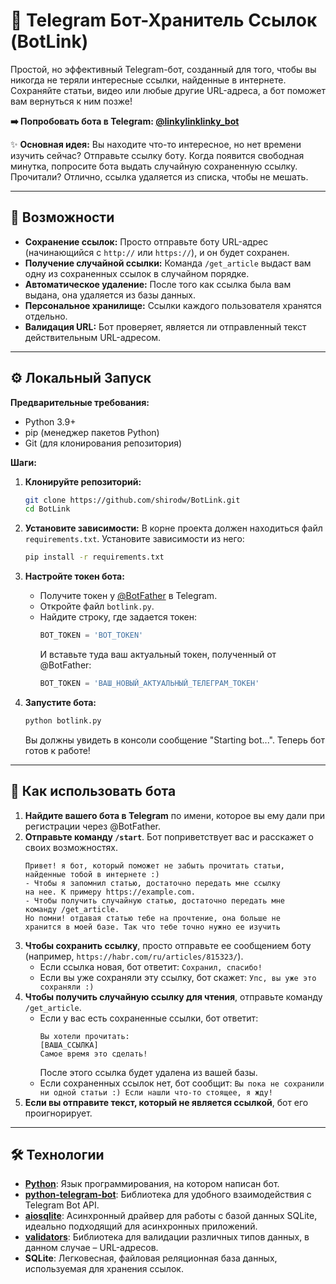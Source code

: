 # 🤖 Telegram Бот-Хранитель Ссылок (BotLink)

Простой, но эффективный Telegram-бот, созданный для того, чтобы вы никогда не теряли интересные ссылки, найденные в интернете. Сохраняйте статьи, видео или любые другие URL-адреса, а бот поможет вам вернуться к ним позже!

**➡️ Попробовать бота в Telegram: [@linkylinklinky_bot](https://t.me/linkylinklinky_bot)**

✨ **Основная идея:** Вы находите что-то интересное, но нет времени изучить сейчас? Отправьте ссылку боту. Когда появится свободная минутка, попросите бота выдать случайную сохраненную ссылку. Прочитали? Отлично, ссылка удаляется из списка, чтобы не мешать.

---

## 🚀 Возможности

*   **Сохранение ссылок:** Просто отправьте боту URL-адрес (начинающийся с `http://` или `https://`), и он будет сохранен.
*   **Получение случайной ссылки:** Команда `/get_article` выдаст вам одну из сохраненных ссылок в случайном порядке.
*   **Автоматическое удаление:** После того как ссылка была вам выдана, она удаляется из базы данных.
*   **Персональное хранилище:** Ссылки каждого пользователя хранятся отдельно.
*   **Валидация URL:** Бот проверяет, является ли отправленный текст действительным URL-адресом.

---

## ⚙️ Локальный Запуск

**Предварительные требования:**
*   Python 3.9+
*   pip (менеджер пакетов Python)
*   Git (для клонирования репозитория)

**Шаги:**

1.  **Клонируйте репозиторий:**
    ```bash
    git clone https://github.com/shirodw/BotLink.git
    cd BotLink
    ```

2.  **Установите зависимости:**
    В корне проекта должен находиться файл `requirements.txt`. Установите зависимости из него:
    ```bash
    pip install -r requirements.txt
    ```

3.  **Настройте токен бота:**
    *   Получите токен у [@BotFather](https://t.me/BotFather) в Telegram.
    *   Откройте файл `botlink.py`.
    *   Найдите строку, где задается токен:
        ```python
        BOT_TOKEN = 'BOT_TOKEN' 
        ```
        И вставьте туда ваш актуальный токен, полученный от @BotFather:
        ```python
        BOT_TOKEN = 'ВАШ_НОВЫЙ_АКТУАЛЬНЫЙ_ТЕЛЕГРАМ_ТОКЕН'
        ```

4.  **Запустите бота:**
    ```bash
    python botlink.py
    ```
    Вы должны увидеть в консоли сообщение "Starting bot...". Теперь бот готов к работе!

---

## 📖 Как использовать бота

1.  **Найдите вашего бота в Telegram** по имени, которое вы ему дали при регистрации через @BotFather.
2.  **Отправьте команду `/start`**. Бот поприветствует вас и расскажет о своих возможностях.
    ```
    Привет! я бот, который поможет не забыть прочитать статьи,
    найденные тобой в интернете :)
    - Чтобы я запомнил статью, достаточно передать мне ссылку
    на нее. К примеру https://example.com.
    - Чтобы получить случайную статью, достаточно передать мне
    команду /get_article.
    Но помни! отдавая статью тебе на прочтение, она больше не
    хранится в моей базе. Так что тебе точно нужно ее изучить
    ```
3.  **Чтобы сохранить ссылку**, просто отправьте ее сообщением боту (например, `https://habr.com/ru/articles/815323/`).
    *   Если ссылка новая, бот ответит: `Сохранил, спасибо!`
    *   Если вы уже сохраняли эту ссылку, бот скажет: `Упс, вы уже это сохраняли :)`
4.  **Чтобы получить случайную ссылку для чтения**, отправьте команду `/get_article`.
    *   Если у вас есть сохраненные ссылки, бот ответит:
        ```
        Вы хотели прочитать:
        [ВАША_ССЫЛКА]
        Самое время это сделать!
        ```
        После этого ссылка будет удалена из вашей базы.
    *   Если сохраненных ссылок нет, бот сообщит: `Вы пока не сохранили ни одной статьи :) Если нашли что-то стоящее, я жду!`
5.  **Если вы отправите текст, который не является ссылкой**, бот его проигнорирует.

---

## 🛠️ Технологии

*   **[Python](https://www.python.org/)**: Язык программирования, на котором написан бот.
*   **[python-telegram-bot](https://python-telegram-bot.org/)**: Библиотека для удобного взаимодействия с Telegram Bot API.
*   **[aiosqlite](https://pypi.org/project/aiosqlite/)**: Асинхронный драйвер для работы с базой данных SQLite, идеально подходящий для асинхронных приложений.
*   **[validators](https://pypi.org/project/validators/)**: Библиотека для валидации различных типов данных, в данном случае – URL-адресов.
*   **SQLite**: Легковесная, файловая реляционная база данных, используемая для хранения ссылок.


